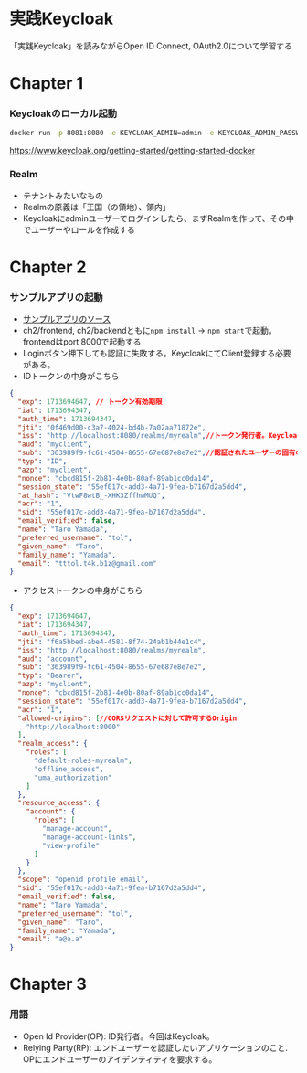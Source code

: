# 実践Keycloak
「実践Keycloak」を読みながらOpen ID Connect, OAuth2.0について学習する

# Chapter 1
### Keycloakのローカル起動
```bash
docker run -p 8081:8080 -e KEYCLOAK_ADMIN=admin -e KEYCLOAK_ADMIN_PASSWORD=admin quay.io/keycloak/keycloak:24.0.3 start-dev
```
https://www.keycloak.org/getting-started/getting-started-docker

### Realm
- テナントみたいなもの
- Realmの原義は「王国（の領地）、領内」
- Keycloakにadminユーザーでログインしたら、まずRealmを作って、その中でユーザーやロールを作成する

# Chapter 2
### サンプルアプリの起動
- [サンプルアプリのソース](https://github.com/Keycloak-IAM-4-Modern-Apps-JP/Keycloak-Identity-and-Access-Management-for-Modern-Applications/tree/main)
- ch2/frontend, ch2/backendともに`npm install` -> `npm start`で起動。frontendはport 8000で起動する
- Loginボタン押下しても認証に失敗する。KeycloakにてClient登録する必要がある。
- IDトークンの中身がこちら
```json
{
  "exp": 1713694647, // トークン有効期限
  "iat": 1713694347,
  "auth_time": 1713694347,
  "jti": "0f469d00-c3a7-4024-bd4b-7a02aa71872e",
  "iss": "http://localhost:8080/realms/myrealm",//トークン発行者。KeycloakのRealmのURL。
  "aud": "myclient",
  "sub": "363989f9-fc61-4504-8655-67e687e8e7e2",//認証されたユーザーの固有の識別子
  "typ": "ID",
  "azp": "myclient",
  "nonce": "cbcd815f-2b81-4e0b-80af-89ab1cc0da14",
  "session_state": "55ef017c-add3-4a71-9fea-b7167d2a5dd4",
  "at_hash": "VtwF8wtB_-XHK3ZffhwMUQ",
  "acr": "1",
  "sid": "55ef017c-add3-4a71-9fea-b7167d2a5dd4",
  "email_verified": false,
  "name": "Taro Yamada",
  "preferred_username": "tol",
  "given_name": "Taro",
  "family_name": "Yamada",
  "email": "tttol.t4k.b1z@gmail.com"
}
```
- アクセストークンの中身がこちら
```json
{
  "exp": 1713694647,
  "iat": 1713694347,
  "auth_time": 1713694347,
  "jti": "f6a5bbed-abe4-4581-8f74-24ab1b44e1c4",
  "iss": "http://localhost:8080/realms/myrealm",
  "aud": "account",
  "sub": "363989f9-fc61-4504-8655-67e687e8e7e2",
  "typ": "Bearer",
  "azp": "myclient",
  "nonce": "cbcd815f-2b81-4e0b-80af-89ab1cc0da14",
  "session_state": "55ef017c-add3-4a71-9fea-b7167d2a5dd4",
  "acr": "1",
  "allowed-origins": [//CORSリクエストに対して許可するOrigin
    "http://localhost:8000"
  ],
  "realm_access": {
    "roles": [
      "default-roles-myrealm",
      "offline_access",
      "uma_authorization"
    ]
  },
  "resource_access": {
    "account": {
      "roles": [
        "manage-account",
        "manage-account-links",
        "view-profile"
      ]
    }
  },
  "scope": "openid profile email",
  "sid": "55ef017c-add3-4a71-9fea-b7167d2a5dd4",
  "email_verified": false,
  "name": "Taro Yamada",
  "preferred_username": "tol",
  "given_name": "Taro",
  "family_name": "Yamada",
  "email": "a@a.a"
}
```

# Chapter 3
### 用語
- Open Id Provider(OP): ID発行者。今回はKeycloak。
- Relying Party(RP): エンドユーザーを認証したいアプリケーションのこと. OPにエンドユーザーのアイデンティティを要求する。
